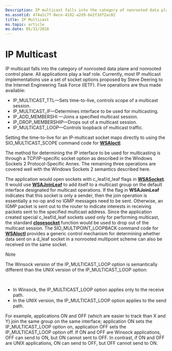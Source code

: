 ```yaml
---
Description: IP multicast falls into the category of nonrooted data plane and nonrooted control plane.
ms.assetid: 474a1c7f-0ece-4192-a2d9-6e2f3df2ac02
title: IP Multicast
ms.topic: article
ms.date: 05/31/2018
---
```


# IP Multicast

IP multicast falls into the category of nonrooted data plane and nonrooted control plane. All applications play a leaf role. Currently, most IP multicast implementations use a set of socket options proposed by Steve Deering to the Internet Engineering Task Force (IETF). Five operations are thus made available:

-   IP\_MULTICAST\_TTL—Sets time-to-live, controls scope of a multicast session.
-   IP\_MULTICAST\_IF—Determines interface to be used for multicasting.
-   IP\_ADD\_MEMBERSHI —Joins a specified multicast session.
-   IP\_DROP\_MEMBERSHIP—Drops out of a multicast session.
-   IP\_MULTICAST\_LOOP—Controls loopback of multicast traffic.

Setting the time-to-live for an IP-multicast socket maps directly to using the SIO\_MULTICAST\_SCOPE command code for [**WSAIoctl**](/windows/desktop/api/Winsock2/nf-winsock2-wsaioctl).

The method for determining the IP interface to be used for multicasting is through a TCP/IP-specific socket option as described in the Windows Sockets 2 Protocol-Specific Annex. The remaining three operations are covered well with the Windows Sockets 2 semantics described here.

The application would open sockets with c\_leaf/d\_leaf flags in [**WSASocket**](/windows/desktop/api/Winsock2/nf-winsock2-wsasocketa). It would use [**WSAJoinLeaf**](/windows/desktop/api/Winsock2/nf-winsock2-wsajoinleaf) to add itself to a multicast group on the default interface designated for multicast operations. If the flag in **WSAJoinLeaf** indicates that this socket is only a sender, then the join operation is essentially a no-op and no IGMP messages need to be sent. Otherwise, an IGMP packet is sent out to the router to indicate interests in receiving packets sent to the specified multicast address. Since the application created special c\_leaf/d\_leaf sockets used only for performing multicast, the standard [**closesocket**](/windows/desktop/api/winsock/nf-winsock-closesocket) function would be used to drop out of the multicast session. The SIO\_MULTIPOINT\_LOOPBACK command code for [**WSAIoctl**](/windows/desktop/api/Winsock2/nf-winsock2-wsaioctl) provides a generic control mechanism for determining whether data sent on a d\_leaf socket in a nonrooted multipoint scheme can also be received on the same socket.

> [!Note]  
> The Winsock version of the IP\_MULTICAST\_LOOP option is semantically different than the UNIX version of the IP\_MULTICAST\_LOOP option:

 

-   In Winsock, the IP\_MULTICAST\_LOOP option applies only to the receive path.
-   In the UNIX version, the IP\_MULTICAST\_LOOP option applies to the send path.

For example, applications ON and OFF (which are easier to track than X and Y) join the same group on the same interface; application ON sets the IP\_MULTICAST\_LOOP option on, application OFF sets the IP\_MULTICAST\_LOOP option off. If ON and OFF are Winsock applications, OFF can send to ON, but ON cannot sent to OFF. In contrast, if ON and OFF are UNIX applications, ON can send to OFF, but OFF cannot send to ON.

 

 



